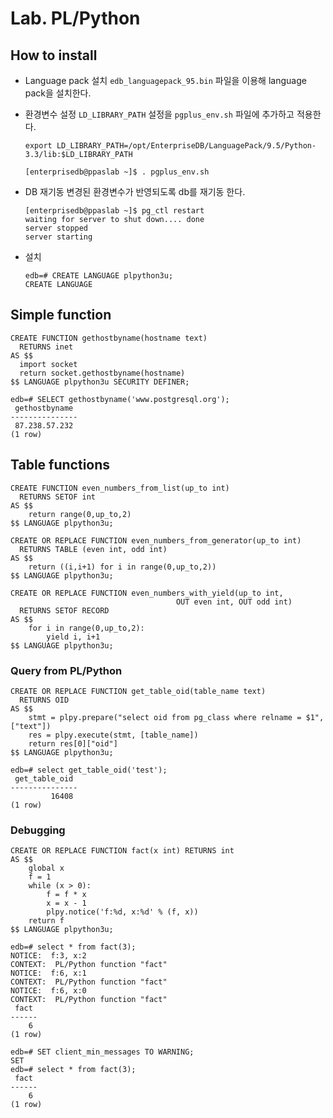 # Lab. PL/Python

## How to install

* Language pack 설치
`edb_languagepack_95.bin` 파일을 이용해 language pack을 설치한다.

* 환경변수 설정
  `LD_LIBRARY_PATH` 설정을 `pgplus_env.sh` 파일에 추가하고 적용한다.

  ```
  export LD_LIBRARY_PATH=/opt/EnterpriseDB/LanguagePack/9.5/Python-3.3/lib:$LD_LIBRARY_PATH
  ```

  ```
  [enterprisedb@ppaslab ~]$ . pgplus_env.sh
  ```

* DB 재기동
  변경된 환경변수가 반영되도록 db를 재기동 한다.

  ```
  [enterprisedb@ppaslab ~]$ pg_ctl restart
  waiting for server to shut down.... done
  server stopped
  server starting
  ```

* 설치

  ```
  edb=# CREATE LANGUAGE plpython3u;
  CREATE LANGUAGE
  ```

## Simple function

```
CREATE FUNCTION gethostbyname(hostname text)
  RETURNS inet
AS $$
  import socket
  return socket.gethostbyname(hostname)
$$ LANGUAGE plpython3u SECURITY DEFINER;
```

```
edb=# SELECT gethostbyname('www.postgresql.org');
 gethostbyname
---------------
 87.238.57.232
(1 row)
```

## Table functions
```
CREATE FUNCTION even_numbers_from_list(up_to int)
  RETURNS SETOF int
AS $$
    return range(0,up_to,2)
$$ LANGUAGE plpython3u;
```

```
CREATE OR REPLACE FUNCTION even_numbers_from_generator(up_to int)
  RETURNS TABLE (even int, odd int)
AS $$
    return ((i,i+1) for i in range(0,up_to,2))
$$ LANGUAGE plpython3u;
```

```
CREATE OR REPLACE FUNCTION even_numbers_with_yield(up_to int,
                                     OUT even int, OUT odd int)
  RETURNS SETOF RECORD
AS $$
    for i in range(0,up_to,2):
        yield i, i+1
$$ LANGUAGE plpython3u;
```

### Query from PL/Python
```
CREATE OR REPLACE FUNCTION get_table_oid(table_name text)
  RETURNS OID
AS $$
	stmt = plpy.prepare("select oid from pg_class where relname = $1", ["text"])
	res = plpy.execute(stmt, [table_name])
	return res[0]["oid"]
$$ LANGUAGE plpython3u;
```

```
edb=# select get_table_oid('test');
 get_table_oid
---------------
         16408
(1 row)
```

### Debugging
```
CREATE OR REPLACE FUNCTION fact(x int) RETURNS int
AS $$
    global x
    f = 1
    while (x > 0):
        f = f * x
        x = x - 1
        plpy.notice('f:%d, x:%d' % (f, x))
    return f
$$ LANGUAGE plpython3u;
```

```
edb=# select * from fact(3);
NOTICE:  f:3, x:2
CONTEXT:  PL/Python function "fact"
NOTICE:  f:6, x:1
CONTEXT:  PL/Python function "fact"
NOTICE:  f:6, x:0
CONTEXT:  PL/Python function "fact"
 fact
------
    6
(1 row)

edb=# SET client_min_messages TO WARNING;
SET
edb=# select * from fact(3);
 fact
------
    6
(1 row)
```
